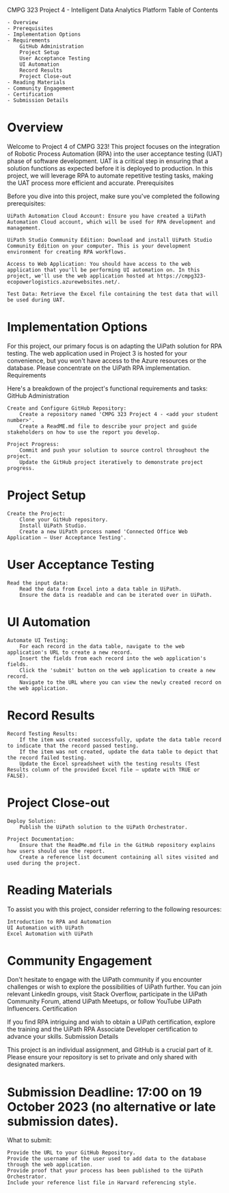 CMPG 323 Project 4 - Intelligent Data Analytics Platform
Table of Contents

    - Overview
    - Prerequisites
    - Implementation Options
    - Requirements
        GitHub Administration
        Project Setup
        User Acceptance Testing
        UI Automation
        Record Results
        Project Close-out
    - Reading Materials
    - Community Engagement
    - Certification
    - Submission Details

# Overview

Welcome to Project 4 of CMPG 323! This project focuses on the integration of Robotic Process Automation (RPA) into the user acceptance testing (UAT) phase of software development. UAT is a critical step in ensuring that a solution functions as expected before it is deployed to production. In this project, we will leverage RPA to automate repetitive testing tasks, making the UAT process more efficient and accurate.
Prerequisites

Before you dive into this project, make sure you've completed the following prerequisites:

    UiPath Automation Cloud Account: Ensure you have created a UiPath Automation Cloud account, which will be used for RPA development and management.

    UiPath Studio Community Edition: Download and install UiPath Studio Community Edition on your computer. This is your development environment for creating RPA workflows.

    Access to Web Application: You should have access to the web application that you'll be performing UI automation on. In this project, we'll use the web application hosted at https://cmpg323-ecopowerlogistics.azurewebsites.net/.

    Test Data: Retrieve the Excel file containing the test data that will be used during UAT.

# Implementation Options

For this project, our primary focus is on adapting the UiPath solution for RPA testing. The web application used in Project 3 is hosted for your convenience, but you won't have access to the Azure resources or the database. Please concentrate on the UiPath RPA implementation.
Requirements

Here's a breakdown of the project's functional requirements and tasks:
GitHub Administration

    Create and Configure GitHub Repository:
        Create a repository named 'CMPG 323 Project 4 - <add your student number>'.
        Create a ReadME.md file to describe your project and guide stakeholders on how to use the report you develop.

    Project Progress:
        Commit and push your solution to source control throughout the project.
        Update the GitHub project iteratively to demonstrate project progress.

# Project Setup

    Create the Project:
        Clone your GitHub repository.
        Install UiPath Studio.
        Create a new UiPath process named 'Connected Office Web Application – User Acceptance Testing'.

# User Acceptance Testing

    Read the input data:
        Read the data from Excel into a data table in UiPath.
        Ensure the data is readable and can be iterated over in UiPath.

# UI Automation

    Automate UI Testing:
        For each record in the data table, navigate to the web application's URL to create a new record.
        Insert the fields from each record into the web application's fields.
        Click the 'submit' button on the web application to create a new record.
        Navigate to the URL where you can view the newly created record on the web application.

# Record Results

    Record Testing Results:
        If the item was created successfully, update the data table record to indicate that the record passed testing.
        If the item was not created, update the data table to depict that the record failed testing.
        Update the Excel spreadsheet with the testing results (Test Results column of the provided Excel file – update with TRUE or FALSE).

# Project Close-out

    Deploy Solution:
        Publish the UiPath solution to the UiPath Orchestrator.

    Project Documentation:
        Ensure that the ReadMe.md file in the GitHub repository explains how users should use the report.
        Create a reference list document containing all sites visited and used during the project.

# Reading Materials

To assist you with this project, consider referring to the following resources:

    Introduction to RPA and Automation
    UI Automation with UiPath
    Excel Automation with UiPath

# Community Engagement

Don't hesitate to engage with the UiPath community if you encounter challenges or wish to explore the possibilities of UiPath further. You can join relevant LinkedIn groups, visit Stack Overflow, participate in the UiPath Community Forum, attend UiPath Meetups, or follow YouTube UiPath Influencers.
Certification

If you find RPA intriguing and wish to obtain a UiPath certification, explore the training and the UiPath RPA Associate Developer certification to advance your skills.
Submission Details

This project is an individual assignment, and GitHub is a crucial part of it. Please ensure your repository is set to private and only shared with designated markers.

# Submission Deadline: 17:00 on 19 October 2023 (no alternative or late submission dates).

What to submit:

    Provide the URL to your GitHub Repository.
    Provide the username of the user used to add data to the database through the web application.
    Provide proof that your process has been published to the UiPath Orchestrator.
    Include your reference list file in Harvard referencing style.
